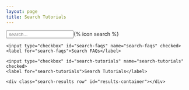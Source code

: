 ```yaml
---
layout: page
title: Search Tutorials
---
```


<script src="https://cdnjs.cloudflare.com/ajax/libs/lunr.js/2.3.9/lunr.min.js" integrity="sha512-4xUl/d6D6THrAnXAwGajXkoWaeMNwEKK4iNfq5DotEbLPAfk6FSxSP3ydNxqDgCw1c/0Z1Jg6L8h2j+++9BZmg==" crossorigin="anonymous"></script>

<div id="search-container">
	<input type="text" id="search-input" placeholder=" search..." class="nicer">{% icon search %}

	<input type="checkbox" id="search-faqs" name="search-faqs" checked>
	<label for="search-faqs">Search FAQs</label>

	<input type="checkbox" id="search-tutorials" name="search-tutorials" checked>
	<label for="search-tutorials">Search Tutorials</label>

	<div class="search-results row" id="results-container"></div>
</div>


<!-- Configuration -->
<script>

var resources = {% dump_search_view testing %};

function search(idx, q, includeFaqs, includeTutorials){
	if(q.length > 2){
        var results_partial = idx.search(`*${q}*`),
            results_exact = idx.search(`${q}`),
            results_fuzzy = idx.search(`${q}~3`);

        thereMap  = Object.assign({}, ...results_partial.map((x) => ({[x.ref]: x.score})));

        results_exact.forEach(x => {
            if(thereMap[x.ref] !== undefined){
                if(thereMap[x.ref] < x.score + 4){
                    thereMap[x.ref] = x.score + 4
                }
            } else {
                    thereMap[x.ref] = x.score + 4
            }
        })
        results_fuzzy.forEach(x => {
            if(thereMap[x.ref] !== undefined){
                if(thereMap[x.ref] < x.score - 2){
                    thereMap[x.ref] = x.score - 2
                }
            } else {
                    thereMap[x.ref] = x.score - 2
            }
        })

        combined_results = Object.getOwnPropertyNames(thereMap);
        combined_results.sort((a, b) => {
            if (thereMap[a] > thereMap[b]) {
                return -1;
            }
            if (thereMap[a] < thereMap[b]) {
                return 1;
            }
            return 0;
        });

		var results_final = combined_results.map(x => {
			return resources['/' + x.replaceAll(".md", ".html")];
		}).filter(x => x !== undefined);

		if(! includeFaqs) {
			results_final = results_final.filter(x => x.type != 'FAQ')
		}
		if(! includeTutorials) {
			results_final = results_final.filter(x => x.type != 'Tutorial')
		}

        $("#results-container").html(results_final.map(x => `
        <div class='col-sm-6'>
        <div class='card'>
        <div class='card-body'>
          <h5 class='card-title'>${x.title}</h5>
          <h6 class='card-subtitle text-muted'>${x.topic}</h6>
          <p>${x.tags.join(' ')}</p>
          <p>${x.contributors}</p>
          <a class='btn btn-primary' href='${x.url}'>View ${x.type}</a>
          </div>
          </div>
          </div>
                    `));
	}
}

function searchWrap(idx) {
	console.log(
	'search',
		$("#search-input").val(),
		$("input[name='search-faqs']").is(':checked'),
		$("input[name='search-tutorials']").is(':checked')
	)
	search(idx,
		$("#search-input").val(),
		$("input[name='search-faqs']").is(':checked'),
		$("input[name='search-tutorials']").is(':checked')
	);
}

fetch('{{ site.baseurl }}/search.json')
	.then(response => response.json())
	.then(data => {
		var idx = lunr.Index.load(data);

		var  params = (new URL(document.location)).searchParams;
		paramQuery = params.get('query');
		if(paramQuery){
			document.getElementById('search-input').value = paramQuery;
			searchWrap(idx);
		}

		$("#search-input").on("change keyup paste", function(){
			searchWrap(idx);
		})

		$("input[name='search-faqs']:checkbox").change(
			function(){
				searchWrap(idx);
			}
		);

		$("input[name='search-tutorials']:checkbox").change(
			function(){
				searchWrap(idx);
			}
		);

});
</script>
